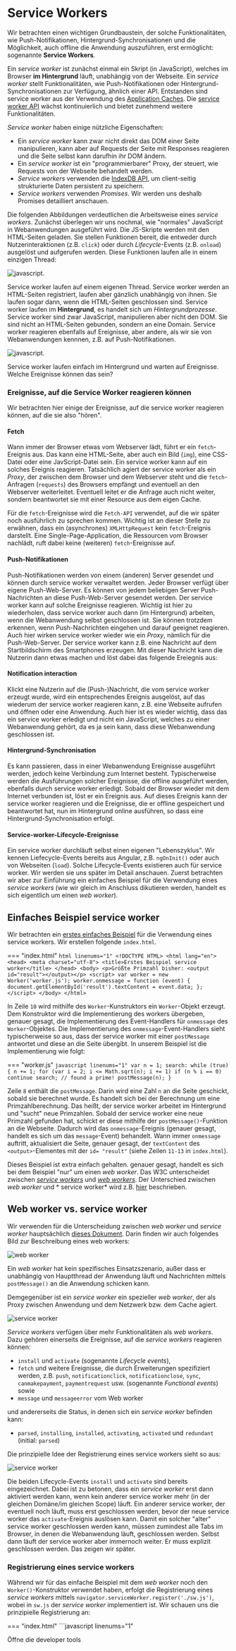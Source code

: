 # Service Workers

Wir betrachten einen wichtigen Grundbaustein, der solche Funktionalitäten, wie Push-Notifikationen, Hintergrund-Synchronisationen und die Möglichkeit, auch offline die Anwendung auszuführen, erst ermöglicht: sogenannte **Service Workers**.

Ein *service worker* ist zunächst einmal ein Skript (in JavaScript), welches im Browser **im Hintergrund** läuft, unabhängig von der Webseite. Ein *service worker* stellt Funktionalitäten, wie Push-Notifikationen oder Hintergrund-Synchronisationen zur Verfügung, ähnlich einer API. Entstanden sind service worker aus der Verwendung des [Application Caches](https://www.html5rocks.com/en/tutorials/appcache/beginner/). Die [service worker API](https://developer.mozilla.org/de/docs/Web/API/Service_Worker_API) wächst kontinuierlich und bietet zunehmend weitere Funktionalitäten. 

*Service worker* haben einige nützliche Eigenschaften:

- Ein *service worker* kann zwar nicht direkt das DOM einer Seite manipulieren, kann aber auf Requests der Seite mit Responses reagieren und die Seite selbst kann darufhin ihr DOM ändern. 
- Ein *service worker* ist ein "programmierbarer" Proxy, der steuert, wie Requests von der Webseite behandelt werden.
- *Service workers* verwenden die [IndexDB API](https://developer.mozilla.org/en-US/docs/Web/API/IndexedDB_API), um client-seitig strukturierte Daten persistent zu speichern. 
- *Service workers* verwenden *Promises*. Wir werden uns deshalb Promises detailliert anschauen. 

Die folgenden Abbildungen verdeutlichen die Arbeitsweise eines *service workers*. Zunächst überlegen wir uns nochmal, wie "normales" JavaScript in Webanwendungen ausgeführt wird. Die JS-Skripte werden mit den HTML-Seiten geladen. Sie stellen Funktionen bereit, die entweder durch Nutzerinteraktionen (z.B. `click`) oder durch *Lifecycle*-Events (z.B. `onload`) ausgelöst und aufgerufen werden. Diese Funktionen laufen alle in einem einzigen Thread:

![javascript](./files/19_serviceworker.png). 

Service worker laufen auf einem eigenen Thread. Service worker werden an HTML-Seiten registriert, laufen aber gänzlich unabhängig von ihnen. Sie laufen sogar dann, wenn die HTML-Seiten geschlossen sind. Service worker laufen im **Hintergrund**, es handelt sich um *Hintergrundprozesse*. Service worker sind zwar JavaScript, manipulieren aber nicht den DOM. Sie sind nicht an HTML-Seiten gebunden, sondern an eine Domain. Service worker reagieren ebenfalls auf Ereignisse, aber andere, als wir sie von Webanwendungen kennnen, z.B. auf Push-Notifikationen. 

![javascript](./files/20_serviceworker.png). 

Service worker laufen einfach im Hintergrund und warten auf Ereignisse. Welche Ereignisse können das sein?

### Ereignisse, auf die Service Worker reagieren können

Wir betrachten hier einige der Ereignisse, auf die service worker reagieren können, auf die sie also "hören". 

#### Fetch

Wann immer der Browser etwas vom Webserver lädt, führt er ein `fetch`-Ereignis aus. Das kann eine HTML-Seite, aber auch ein Bild (`img`), eine CSS-Datei oder eine JavScript-Datei sein. Ein service worker kann auf ein solches Ereignis reagieren. Tatsächlich agiert der service worker als ein *Proxy*, der zwischen dem Browser und dem Webserver steht und die `fetch`-Anfragen (`requests`) des Browsers empfängt und eventuell an den Webserver weiterleitet. Eventuell leitet er die Anfrage auch nicht weiter, sondern beantwortet sie mit einer Resource aus dem eigen Cache. 

Für die `fetch`-Ereignisse wird die `Fetch-API` verwendet, auf die wir später noch ausführlich zu sprechen kommen. Wichtig ist an dieser Stelle zu erwähnen, dass ein (asynchrones) `XMLHttpRequest` kein `fetch`-Ereignis darstellt. Eine Single-Page-Application, die Ressourcen vom Browser nachlädt, ruft dabei keine (weiteren) `fetch`-Ereignisse auf. 

#### Push-Notifikationen

Push-Notifikationen werden von einem (anderen) Server gesendet und können durch service worker verwaltet werden. Jeder Browser verfügt über eigene Push-Web-Server. Es können von jedem beliebigen Server Push-Nachrichten an diese Push-Web-Server gesendet werden. Der service worker kann auf solche Ereignisse reagieren. Wichtig ist hier zu wiederholen, dass service worker auch dann (im Hintergrund) arbeiten, wenn die Webanwendung selbst geschlossen ist. Sie können trotzdem erkennen, wenn Push-Nachrichten eingehen und darauf geeignet reagieren. Auch hier wirken service worker wieder wie ein *Proxy*, nämlich für die Push-Web-Server. Der service worker kann z.B. eine Nachricht auf dem Startbildschirm des Smartphones erzeugen. Mit dieser Nachricht kann die Nutzerin dann etwas machen und löst dabei das folgende Ereiegnis aus:

#### Notification interaction

Klickt eine Nutzerin auf die (Push-)Nachricht, die vom service worker erzeugt wurde, wird ein entsprechendes Ereignis ausgelöst, auf das wiederum der service worker reagieren kann, z.B. eine Webseite aufrufen und öffnen oder eine Anwendung. Auch hier ist es wieder wichtig, dass das ein service worker erledigt und nicht ein JavaScript, welches zu einer Webanwendung gehört, da es ja sein kann, dass diese Webanwendung geschlossen ist.

#### Hintergrund-Synchronisation

Es kann passieren, dass in einer Webanwendung Ereignisse ausgeführt werden, jedoch keine Verbindung zum Internet besteht. Typischerweise werden die Ausführungen solcher Ereignisse, die offline ausgeführt werden, ebenfalls durch service worker erledigt. Sobald der Browser wieder mit dem Internet verbunden ist, löst er ein Ereignis aus. Auf dieses Ereignis kann der service worker reagieren und die Ereignisse, die er offline gespeichert und beantwortet hat, nun im Hintergrund online ausführen, so dass eine Hintergrund-Synchronisation erfolgt. 

#### Service-worker-Lifecycle-Ereignisse

Ein service worker durchläuft selbst einen eigenen "Lebenszyklus". Wir kennen Liefecycle-Events bereits aus Angular, z.B. `ngOnInit()` oder auch von Webseiten (`load`). Solche Lifecycle-Events existieren auch für service worker. Wir werden sie uns später im Detail anschauen. Zuerst betrachten wir aber zur Einführung ein einfaches Beispiel für die Verwendung eines *service workers* (wie wir gleich im Anschluss dikutieren werden, handelt es sich eigentlich um einen *web worker*). 

## Einfaches Beispiel service worker

Wir betrachten ein [erstes einfaches Beispiel](https://html.spec.whatwg.org/multipage/workers.html#a-background-number-crunching-worker) für die Verwendung eines service workers. Wir erstellen folgende `index.html`. 

=== "index.html"
	```html linenums="1"
	<!DOCTYPE HTML>
	<html lang="en">
	<head>
	    <meta charset="utf-8">
	    <title>Erstes Beispiel service worker</title>
	</head>
	<body>
	<p>Größte Primzahl bisher: <output id="result"></output></p>
	<script>
	    var worker = new Worker('worker.js');
	    worker.onmessage = function (event) {
	        document.getElementById('result').textContent = event.data;
	    };
	</script>
	</body>
	</html>
	```

In Zeile `10` wird mithilfe des `Worker`-Kunstruktors ein `Worker`-Objekt erzeugt. Dem Konstruktor wird die Implementierung des workers übergeben, genauer gesagt, die Implementierung des Event-Handlers für `onmessage` des `Worker`-Objektes. Die Implementierung des `onmessage`-Event-Handlers sieht typischerweise so aus, dass der service worker mit einer `postMessage` antwortet und diese an die Seite übergibt. In unserem Beispiel ist die Implementierung wie folgt: 

=== "worker.js"
	```javascript linenums="1"
	var n = 1;
	search: while (true) {
	    n += 1;
	    for (var i = 2; i <= Math.sqrt(n); i += 1)
	        if (n % i == 0)
	            continue search;
	    // found a prime!
	    postMessage(n);
	}
	```

Zeile `8` enthält die `postMessage`. Darin wird eine Zahl `n` an die Seite geschickt, sobald sie berechnet wurde. Es handelt sich bei der Berechnung um eine Primzahlberechnung. Das heißt, der service worker arbeitet im Hintergrund und "sucht" neue Primzahlen. Sobald der service worker eine neue Primzahl gefunden hat, schickt er diese mithilfe der `postMessage()`-Funktion an die Webseite. Dadurch wird das `onmessage`-Ereignis (genauer gesagt, handelt es sich um das `message`-Event) behandelt. Wann immer `onmessage` auftritt, aktualisiert die Seite, genauer gesagt, der `textContent` des `<output>`-Elementes mit der `id= "result"` (siehe Zeilen `11-13` in `index.html`). 

Dieses Beispiel ist extra einfach gehalten. genauer gesagt, handelt es sich bei dem Beispiel "nur" um einen *web worker*. Das W3C unterscheidet zwischen [*service workers*](https://www.w3.org/TR/service-workers/) und [*web workers*](https://html.spec.whatwg.org/multipage/workers.html#workers). Der Unterschied zwischen *web worker* und * service worker* wird z.B. [hier](https://bitsofco.de/web-workers-vs-service-workers-vs-worklets/) beschrieben. 

## Web worker vs. service worker

Wir verwenden für die Unterscheidung zwischen *web worker* und *service worker*  hauptsächlich [dieses Dokument](https://bitsofco.de/web-workers-vs-service-workers-vs-worklets/). Darin finden wir auch folgendes Bild zur Beschreibung eines web workers:

![web worker](./files/03_webworker.png)

Ein *web worker* hat kein spezifisches Einsatzszenario, außer dass er unabhängig von Hauptthread der Anwendung läuft und Nachrichten mittels `postMessage()` an die Anwendung schicken kann. 

Demgegenüber ist ein *service worker* ein spezieller *web worker*, der als Proxy zwischen Anwendung und dem Netzwerk bzw. dem Cache agiert. 

![service worker](./files/04_serviceworker.png)

*Service workers* verfügen über mehr Funktionalitäten als *web workers*. Dazu gehören einerseits die Ereignisse, auf die *service workers* reagieren können:

- `install` und `activate` (sogenannte *Lifecycle events*),
- `fetch` und weitere Ereignisse, die durch Erweiterungen spezifiziert werden, z.B. `push`, `notificationclick`, `notificationclose`, `sync`, `canmakepayment`, `paymentrequest` usw. (sogenannte *Functional events*) sowie
- `message` und `messageerror` vom Web worker

und andererseits die Status, in denen sich ein *service worker* befinden kann:

- `parsed`, `installing`, `installed`, `activating`, `activated` und `redundant` (initial: `parsed`)

Die prinzipielle Idee der Registrierung eines service workers sieht so aus:

![service worker](./files/21_serviceworker.png)

Die beiden Lifecycle-Events `install` und `activate` sind bereits eingezeichnet. Dabei ist zu betonen, dass ein *service worker*  erst dann aktiviert werden kann, wenn kein anderer service worker mehr (in der gleichen Domäne/im gleichen Scope) läuft. Ein anderer service worker, der eventuell noch läuft, muss erst geschlossen werden, bevor der neue service worker das `activate`-Ereignis auslösen kann. Damit ein solcher "alter" service worker geschlossen werden kann, müssen zumindest alle Tabs im Browser, in denen die Webanwendung läuft, geschlossen werden. Selbst dann läuft der service worker aber immernoch weiter. Er muss explizit geschlossen werden. Das zeigen wir später. 

### Registrierung eines service workers

Während wir für das einfache Beispiel mit dem *web worker* noch den `Worker()`-Konstruktor verwendet haben, erfolgt die Registrierung eines *service workers* mittels `navigator.serviceWorker.register('./sw.js')`, wobei in `sw.js` der *service worker* implementiert ist. Wir schauen uns die prinzipielle Registrierung an:

=== "index.html"
	```javascript linenums="1"
	<!DOCTYPE HTML>
	<html lang="en">
	<head>
	    <meta charset="utf-8">
	    <title>Erstes Beispiel service worker</title>
	</head>
	<body>
	<p>Öffne die developer tools</p>
	<script>
	    
	    if ('serviceWorker' in navigator) {
	        // Register a service worker hosted at the root of the
	        // site using the default scope.
	        navigator.serviceWorker.register('./sw.js').then(function(registration) {
	            console.log('Service worker registration succeeded:', registration);
	            console.log('Scope ist ' + registration.scope);
	            // At this point, you can optionally do something
	            // with registration. See https://developer.mozilla.org/en-US/docs/Web/API/ServiceWorkerRegistration
	        }).catch(function(error) {
	            console.log('Service worker registration failed:', error);
	        });

	        // Independent of the registration, let's also display
	        // information about whether the current page is controlled
	        // by an existing service worker, and when that
	        // controller changes.

	        // First, do a one-off check if there's currently a
	        // service worker in control.
	        if (navigator.serviceWorker.controller) {
	            console.log('This page is currently controlled by:', navigator.serviceWorker.controller);
	        }

	        // Then, register a handler to detect when a new or
	        // updated service worker takes control.
	        navigator.serviceWorker.oncontrollerchange = function() {
	            console.log('This page is now controlled by:', navigator.serviceWorker.controller);
	        };
	    } else {
	        console.log('Service workers are not supported.');
	    }
	</script>
	</body>
	</html>
	```

Wir haben hier die registrierung des *service workers* innerhalb des `<script>`-Elementes. Besser (und das werden wir später auch immer machen) ist die Erstellung einer eigenen `.js`-Datei dafür. 

Wenn wir die `Developer Tools` öffnen, sehen wir auf der `Console` folgende Ausgabe:

![devtools](./files/05_devtools.png)

Für diejenigen, für die das Registrierungs-Beispiel oben zu lang ist, hier die Version von [W3C](https://www.w3.org/TR/service-workers/#document-context):

```javascript linenums="1"
// scope defaults to the path the script sits in
// "/" in this example
navigator.serviceWorker.register("/serviceworker.js").then(registration => {
  console.log("success!");
  if (registration.installing) {
    registration.installing.postMessage("Howdy from your installing page.");
  }
}, err => {
  console.error("Installing the worker failed!", err);
});
```



### Registrierung eines service workers in HTW-Insta

Nun, da wir wissen, wie die Registrierung eines service workers prinzipiell funktioniert, fügen wir unserem `HTW-Insta`-Beispiel einen solchen hinzu. Den aktuellen Stand der Anwendung finden Sie unter [IKT-PWA-02](https://github.com/jfreiheit/IKT-PWA-02). Das ist die Version, in der bereits das Web-App-Manifest enthalten ist. 

Zunächst beachten wir noch einen besonderen Eintrag in der `package.json`:

=== "package.json"
	```json linenums="1" hl_lines="7"
	{
	  "name": "IKT-PWA-02",
	  "version": "1.0.0",
	  "description": "Grundgerüst einer PWA mit Web-App-Manifest",
	  "main": "index.js",
	  "scripts": {
	    "start": "http-server -c-1"
	  },
	  "keywords": ["pwa", "progressive", "web", "app", "ikt", "htw", "fiw"],
	  "author": "J. freiheit",
	  "license": "ISC",
	  "devDependencies": {
	    "http-server": "^14.1.0"
	  }
	}
	```

In Zeile `7` wird definiert, dass wir bei Aufruf des `npm start`-Befehls den Webserver `http-server` starten. Das Argument `-c-1` besagt, dass wir für diesen Server **nicht** den Browser-Cache verwenden wollen. Jede datei, die wir somit vom Webserver anfordern, wird somit auch tatsächlich neu geladen. Stattdessen wollen wir nämlich nur den Cache des service workers verwenden. 

Für unseren service worker erstellen wir uns im `public`-Ordner eine Datei `sw.js`. Da der service worker im `public`-Ordner angelegt wird, ist sein Scope unsere komplette Webanwendung. Wollten wir z.B. einen service worker, der nur für unsere Hilfe-Seiten zuständig ist, so hätten wir die Datei im `help`-Ordner erzeugt. 

Um unseren service worker zu registrieren, müssen wir ihn in alle unsere HTML-Seiten einbinden. Wir haben die `/public/index.html`-Datei und die `/public/help/index.html`. Dort könnten wir innerhalb des eines `<script>`-Elementes die Registrierung durchführen. Da wir aber bereits in beiden Dateien die Datei `public/src/js/app.js` einbinden, erledigen wir die Registrierung einfach dort. Dann ist sie nur an einer Stelle und wir müssen die HTML-Dateien nicht anpassen. In die `/public/src/js/app.js` schreiben wir nun Folgendes:

=== "/public/src/js/app.js"
	```javascript linenums="1" 
	if ('serviceWorker' in navigator) {
	    navigator.serviceWorker
	        .register('/sw.js')
	        .then(function() {
	            console.log('service worker registriert')
	        });
	}
	``` 

Starten unserer Anwendung und Aufruf im Browser ergibt die Ausgabe `service worker registriert` in der Konsole der DevTools. 

![service worker](./files/22_serviceworker.png)

Im Zusammenhang mit service workern gibt es folgendes zu beachten:

> service worker funktionieren nur mit https oder auf localhost!

Wundern Sie sich also nicht, wenn Ihr service worker nicht funktioniert, sobald Sie Ihre Anwendung auf einem Webserver ausführen, der `https` nicht unterstützt. Anleitungen, wie Sie einen Webserver für `https` konfigurieren, finden Sie z.B. [hier](https://letsencrypt.org/getting-started/). Schauen Sie ansonsten auch [hier](../tools/#https-fur-localhost) und [hier](../tools/#https-fur-webserver).

### Service worker: Life-Cycle-Ereignisse behandeln

Nun implementieren wir den service worker. Wir haben ihn bereits registriert, aber die Datei `sw.js` ist noch leer. Die grundlegende Idee eines service workers ist es, Ereignisse zu behandeln. Wir werden unserem service worker also eine Reihe von `addEventListener()`-Funktionen hinzufügen. Diese Funktion kennen wir bereits aus "normalem" JavaScript-Code. Dort haben häufig so etwas wie `addEventListener('click', function() { /* ... */ })` geschrieben. Das `click`-Ereignis hat aber keine Relevanz für service worker, da ein service worker keine Auswirkungen auf das DOM hat. Vielmehr reagiert ein service worker auf Ereignisse, die wir bereits [oben](./#web-worker-vs-service-worker) beschrieben haben. Wir fügen unserem service worker Ereignisbehandlungen hinzu:

=== "/public/src/sw.js"
	```javascript linenums="1" 
	self.addEventListener('install', function(event) {
	    console.log('service worker --> installing ...', event);
	})

	self.addEventListener('activate', function(event) {
	    console.log('service worker --> activating ...', event);
	    return self.clients.claim();
	})
	``` 

Wir melden uns also an zwei Ereignisse an: an das `install`-Ereignis und das `activate`-Ereignis. Beide Ereignisse sind auch gut [hier](https://developers.google.com/web/fundamentals/primers/service-workers/lifecycle) beschrieben. Beide Ereignisbehandlungen sind zunächst einfache Ausgaben auf die Konsole.

Zwei Sachen sind noch erwähnenswert: erstens wird `self` verwendet, um auf den service worker zu referenzieren. Für Erläuterungen über den Unterschied von `this` und `self` können Sie sich z.B. [hier](https://stackoverflow.com/questions/16875767/difference-between-this-and-self-in-javascript/) informieren. Grundsätzlich ist es so, dass mit `self` auf den gesamten Scope referenziert wird. In Webanwendungen ist der Scope häufig `window`, hier ist es aber die Domain, die den Scope des service workers beschreibt. Wir referenzieren also nicht auf den service worker selbst, sondern auf seinen Scope. 

Die zweite erwähnenswerte Sache steht in Zeile `7`. Wenn ein service worker registriert ist, dann "kontrolliert" er nicht automatisch alle Webseiten in seiner Domain. Erst durch das Neuladen dieser Seiten gelangen sie unter seine Kontrolle. Mithilfe der `claim()`-Funktion aus dem Interface `Clients` übernimmt der service worker die Kontrolle aber sofort, d.h. ohne ein Neuladen der Site. Einzige Ausnahme ist die Seite, die aktuell im Browser gezeigt wird. Für diese muss tatsächlich ein Reload durchgeführt werden. Weitere Informationen dazu finden Sie auch [hier](https://developers.google.com/web/fundamentals/primers/service-workers/lifecycle).

Wenn wir die Anwendung nun starten und dann im Browser aufrufen, erhalten wir folgende Ausgabe auf der Konsole:

![service worker](./files/23_serviceworker.png)

Wir sehen, dass das `install`-Ereignis ausgelöst wurde, aber offensichtlich nicht das `activate`-Ereignis. Warum wurde das `activate`-Ereignis nicht ausgelöst? Darum kümmern wir uns im folgenden Abschnitt.

Noch eine kurze Bemerkung zur Reihenfolge der Ausgaben auf der Konsole. Auf der Konsole haben wir folgende Ausgaben:

```bash
service worker registriert
service worker --> installing ...
```

Das verwundert wahrscheinlich, weil das `install`-Event ausgelöst wird, bevor der service worker (existiert und) registriert werden kann. Also müssten die Ausgaben eigentlich in der anderen Reihenfolge erscheinen. Wir erinnern uns (siehe zweite Abbildung ganz oben in diesem Kapitel): der service worker läuft auf einem anderen Thread, als das "normale" JavaScript unserer Webanwendung. Also laufen `app.js` und `sw.js` auf verschiedenen Threads. In welchem dieser beiden Threads nun zuerst eine Ausgabe erfolgt, hängt von vielen verschiedenen Faktoren ab, lässt sich aber auch nicht beeinflussen. Dieses Mal war es so, dass der `app.js`-Thread schneller mit der Ausgabe war, als der `sw.js`-Thread. Das kann beim nächsten Mal schon anders sein. Wichtig ist, dass wir wissen, dass diese beiden Threads gänzlich nebenläufig und unabhängig voneinander laufen. Sollten sich dabei Ausgaben "überholen", dann ist das kein Bug, sondern ein Feature. 

#### Service worker aktualisieren und aktivieren

Warum wurde das `activate`-Ereignis nicht ausgelöst? Dazu werfen wir einen Blick in unsere DevTools. Wir wählen den Reiter `Application` und dann im linken Menü unter `Application` den Menüpunkt `Service Woorkers`:

![service worker](./files/24_serviceworker.png)

Wir sehen, dass der service worker im Status des Aktivierens ist, aber noch darauf wartet, aktiviert zu sein (`waiting to activate`). Hierzu ist es wichtig zu wissen:

- solange Sie im Browser (mindestens) einen Tab mit Ihrer Webanwendung offen haben, wird ein neuer service worker zwar installiert und registriert, aber nicht aktiviert,
- das liegt daran, dass die offene Seite eventuell noch mit einem alten service worker kommuniziert (evtl. hat der alte service worker noch etwas im Cache, das mit der Webanwendung synchronisiert werden müsste).

Wenn wir den Tab mit unserer Anwendung schließen und ihn erneut öffnen, dann sehen wir: 

![service worker](./files/25_serviceworker.png)

Es wurden also sowohl das `install`- als auch das `activate`-Ereignis ausgelöst. Auf der Konsole erscheint entsprechend:

![service worker](./files/26_serviceworker.png)

> Wenn Sie Ihren service worker aktualisiert haben, müssen Sie alle Tabs Ihrer Webanwendung schließen und erneut öffnen, um den neuen service worker zu aktivieren!

Beherzigen Sie die obige Ausgabe. Es kann Ihnen sehr viel Implementierungskummer bereiten, wenn Sie es nicht tun. Sie verändern Ihren Code im service worker, aber die Änderungen sind nicht wirksam? Dann haben Sie vielleicht nur ein Reload Ihrer Webanwendung durchgeführt - das reicht aber für den aktualisierten service worker **nicht**!

Aber zum Glück bieten die DevTools Hilfe, so dass Sie während der Entwicklung doch nicht immer den Tab schließen und neu öffnen müssen. Betrachten wir nochmals die folgende Abbildung: 

![service worker](./files/24_serviceworker.png)

Sie haben drei Möglichkeiten, den service zu aktivieren:

1. Markieren Sie die Checkbox links neben `Update on reload`. Dann wird durch das Reload Ihrer Webanwendung der aktualisierte service worker aktiviert. 
2. Klicken Sie auf den Link `Update` oder
3. Klicken Sie auf den Link `skipWaiting`. 

Mit einem der drei Hilfen oben vermeiden Sie das Schließen und Neuöffnen des Tabs und der Webanwendung. Am einfachsten ist die erste Variante. Dann müssen Sie nur noch Reloaden und ansonsten weiter gar nichts machen. 

#### Arrow-Notation verwenden

Wenn wir uns die Implementierung des service workers anschauen, dann sehen wir, dass wir etwas "old school" unterwegs sind, also so ca. 2017 ;-). Wir sollten anstelle der `function()`-Notation lieber die `Arrow`-Notation verwenden, um ein bisschen mehr up-to-date zu sein ;-). Zu Arrow-Notation siehe auch [Hilfen-->Arrow-Notation](../hilfen/#arrow-funktionen). Unsere service worker Implementierung sieht dann so aus:

=== "/public/src/sw.js"
	```javascript linenums="1" 
	self.addEventListener('install', event => {
	    console.log('service worker --> installing ...', event);
	})

	self.addEventListener('activate', event => {
	    console.log('service worker --> activating ...', event);
	    return self.clients.claim();
	})
	``` 

Die neuere Notation ändert an der Funktionalität natürlich nichts. 


### Service worker: andere Ereignisse behandeln

Bis jetzt haben wir nur Life-Cycle-Events behandelt. Jetzt schauen wir uns einmal das `fetch`-Ereignis an. [Wir wissen bereits](./#fetch), dass das `fetch`-Ereignis immer dann ausgelöst wird, wenn etwas vom Webserver geladen wird, wenn also CSS-Dateien oder ein Bild oder JavaScript-Dateien geladen werden. Wir behandeln ein solches Ereignis wiederum mit einer einfachen Konsolen-Ausgabe:

=== "/public/src/sw.js"
	```javascript linenums="1" hl_lines="10-12"
	self.addEventListener('install', event => {
	    console.log('service worker --> installing ...', event);
	})

	self.addEventListener('activate', event => {
	    console.log('service worker --> activating ...', event);
	    return self.clients.claim();
	})

	self.addEventListener('fetch', event => {
	    console.log('service worker --> fetching ...', event);
	})
	``` 

Falls wir in den DevTools unter `Application`-->`Application`-->`Service Workers` das Häkchen bei `Update on Reload` gesetzt hatten, müssen wir tatsächlich nur ein Reload der Webanwendung durchführen und wir sehen auf der Konsole, dass das `fetch`-Event selbst für unsere bis jetzt sehr kleine Anwendung recht häufig aufgerufen wird:

![service worker](./files/27_serviceworker.png)

Wenn Sie in die jeweiligen `FetchEvent`-Objekte hineinklicken, welche Ressourcen jeweils per `GET` vom Webserver geladen werden. 

### Anwendung mit einem Android-Gerät verbinden

Ich kann es leider (bis jetzt noch) nicht ausprobieren, aber [hier](https://developers.google.com/web/tools/chrome-devtools/remote-debugging/) ist beschrieben, wie Sie die Anwendung auf einem Android-Gerät aufrufen können. Nun, da wir service worker verwenden, sollte es funktionieren. Das [hier](https://web.dev/customize-install/) mag auch hilfreich sein.


### Anwendung auf Ihrem iPhone aufrufen

Um die Anwendung auf Ihrem iPhone aufzurufen, müssen Sie sich zunächst nur anschauen, was im Terminal ausgegeben wird, nachdem Sie `npm start` aufgerufen haben:

```bash
Starting up http-server, serving ./public
Available on:
	http://127.0.0.1:8080
	htpp://192.168.1.24:8080
Hit CTRL-C to stop the server
```

Rufen Sie in Ihrem iPhone einen Browser auf (z.B. Safari oder Chrome) und geben dort di ezweite der beiden URLs ein (also `htpp://192.168.1.24:8080`). Die Anwendung wird ausgeführt. iOS unterstützt aber leider (noch) nicht, dass Sie ein Start-Icon dafür auf den Startbildschirm ablegen. 




